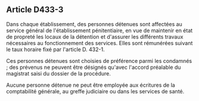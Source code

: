 Article D433-3
----
Dans chaque établissement, des personnes détenues sont affectées au service
général de l'établissement pénitentiaire, en vue de maintenir en état de
propreté les locaux de la détention et d'assurer les différents travaux
nécessaires au fonctionnement des services. Elles sont rémunérées suivant le
taux horaire fixé par l'article D. 432-1.

Ces personnes détenues sont choisies de préférence parmi les condamnés ; des
prévenus ne peuvent être désignés qu'avec l'accord préalable du magistrat saisi
du dossier de la procédure.

Aucune personne détenue ne peut être employée aux écritures de la comptabilité
générale, au greffe judiciaire ou dans les services de santé.
